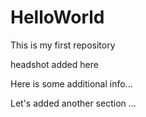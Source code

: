 # HelloWorld
This is my first repository

headshot added here

Here is some additional info...

Let's added another section ...
